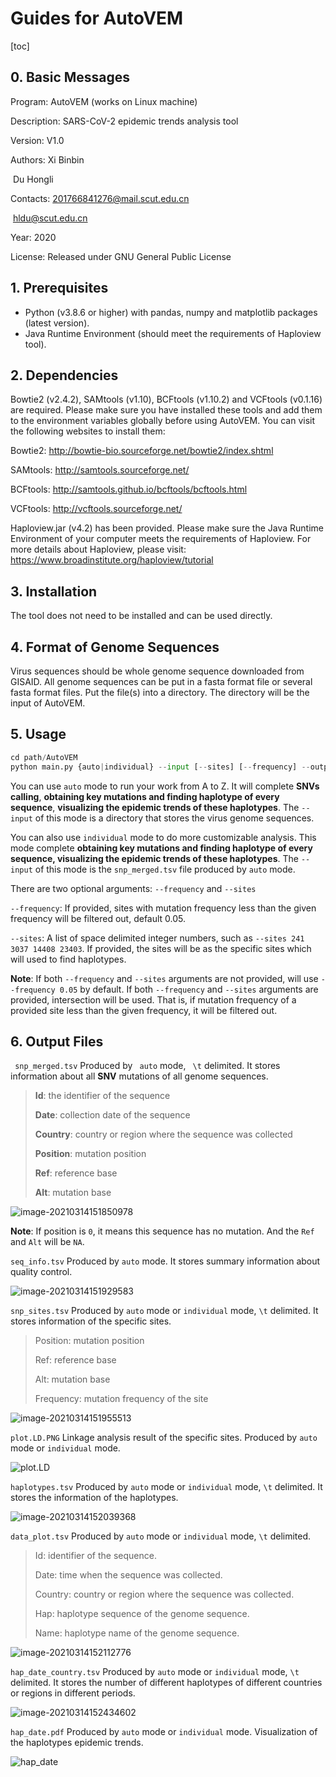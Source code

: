 # Guides for AutoVEM

[toc]

## 0. Basic Messages

Program: AutoVEM (works on Linux machine)

Description: SARS-CoV-2 epidemic trends analysis tool

Version: V1.0

Authors: Xi Binbin

​				 Du Hongli

Contacts: 201766841276@mail.scut.edu.cn 

​					hldu@scut.edu.cn

Year: 2020

License: Released under GNU General Public License

## 1. Prerequisites

- Python (v3.8.6 or higher) with pandas, numpy and matplotlib packages (latest version).
- Java Runtime Environment (should meet the requirements of Haploview tool).

## 2. Dependencies

Bowtie2 (v2.4.2), SAMtools (v1.10), BCFtools (v1.10.2) and VCFtools (v0.1.16) are required. Please make sure you have installed these tools and add them to the environment variables globally before using AutoVEM. You can visit the following websites to install them:

Bowtie2: http://bowtie-bio.sourceforge.net/bowtie2/index.shtml

SAMtools: http://samtools.sourceforge.net/

BCFtools: http://samtools.github.io/bcftools/bcftools.html

VCFtools: http://vcftools.sourceforge.net/

Haploview.jar (v4.2) has been provided. Please make sure the Java Runtime Environment of your computer meets the requirements of Haploview. For more details about Haploview, please visit: https://www.broadinstitute.org/haploview/tutorial

## 3. Installation

The tool does not need to be installed and can be used directly.

## 4. Format of Genome Sequences

Virus sequences should be whole genome sequence downloaded from GISAID. All genome sequences can be put in a fasta format file or several fasta format files. Put the file(s) into a directory. The directory will be the input of AutoVEM.

## 5. Usage

```py
cd path/AutoVEM
python main.py {auto|individual} --input [--sites] [--frequency] --output
```

You can use `auto` mode to run your work from A to Z. It will complete **SNVs calling**, **obtaining key mutations and finding haplotype of every sequence**, **visualizing the epidemic trends of these haplotypes**. The `--input` of this mode is a directory that stores the virus genome sequences.

You can also use `individual` mode to do more customizable analysis. This mode complete **obtaining key mutations and finding haplotype of every sequence, visualizing the epidemic trends of these haplotypes**. The `--input` of this mode is the `snp_merged.tsv` file produced by `auto` mode.

There are two optional arguments:  `--frequency` and `--sites`

`--frequency`: If provided, sites with mutation frequency less than the given frequency will be filtered out, default 0.05.

`--sites`: A list of space delimited integer numbers, such as `--sites 241 3037 14408 23403`. If provided, the sites will be as the specific sites which will used to find haplotypes.

**Note**: If both `--frequency` and `--sites`  arguments are not provided, will use `--frequency 0.05` by default. If both `--frequency` and `--sites` arguments are provided, intersection will be used. That is, if mutation frequency of a provided site less than the given frequency, it will be filtered out.

## 6.  Output Files

` snp_merged.tsv` 	Produced by ` auto` mode, ` \t` delimited. It stores information about all **SNV** mutations of all genome sequences. 

> **Id**: the identifier of the sequence 
>
> **Date**: collection date of the sequence 
>
> **Country**: country or region where the sequence was collected 
>
> **Position**: mutation position 
>
> **Ref**: reference base 
>
> **Alt**: mutation base

![image-20210314151850978](https://github.com/Dulab2020/AutoVEM/tree/main/images_of_readme\image-20210314151850978.png)

**Note**: If  position is `0`, it means this sequence has no mutation. And the `Ref` and `Alt` will be `NA`.



`seq_info.tsv`	Produced by `auto` mode. It stores summary information about quality control.

![image-20210314151929583](https://github.com/Dulab2020/AutoVEM/tree/main/images_of_readme\image-20210314151929583.png)



`snp_sites.tsv`	Produced by `auto` mode or `individual` mode, `\t` delimited. It stores information of the specific sites.

> Position: mutation position
>
> Ref: reference base
>
> Alt: mutation base
>
> Frequency: mutation frequency of the site

![image-20210314151955513](https://github.com/Dulab2020/AutoVEM/tree/main/images_of_readme\image-20210314151955513.png)



`plot.LD.PNG`	Linkage analysis result of the specific sites. Produced by `auto` mode or `individual` mode.

![plot.LD](https://github.com/Dulab2020/AutoVEM/tree/main/images_of_readme\plot.LD.PNG)

`haplotypes.tsv`	Produced by `auto` mode or `individual` mode, `\t` delimited. It stores the information of the haplotypes.

![image-20210314152039368](https://github.com/Dulab2020/AutoVEM/tree/main/images_of_readme\image-20210314152039368.png)

`data_plot.tsv`	Produced by `auto` mode or `individual` mode, `\t` delimited. 

> Id: identifier of the sequence.
>
> Date: time when the sequence was collected.
>
> Country: country or region where the sequence was collected.
>
> Hap: haplotype sequence of the genome sequence.
>
> Name: haplotype name of the genome sequence.

![image-20210314152112776](https://github.com/Dulab2020/AutoVEM/tree/main/images_of_readme\image-20210314152112776.png)



`hap_date_country.tsv`	Produced by `auto` mode or `individual` mode, `\t` delimited. It stores the number of different haplotypes of different countries or regions in different periods.

![image-20210314152434602](https://github.com/Dulab2020/AutoVEM/tree/main/images_of_readme\image-20210314152434602.png)



`hap_date.pdf`	Produced by `auto` mode or `individual` mode.  Visualization of the haplotypes epidemic trends.

![hap_date](https://github.com/Dulab2020/AutoVEM/tree/main/images_of_readme\hap_date.png)
